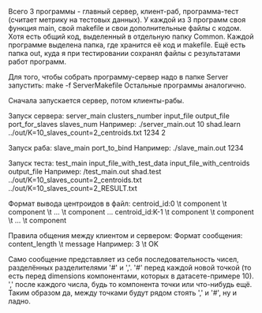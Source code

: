 Всего 3 программы - главный сервер, клиент-раб, программа-тест (считает метрику на тестовых данных).
У каждой из 3 программ своя функция main, свой makefile и свои дополнительные файлы с кодом. Хотя есть общий код, выделенный
в отдельную папку Common.
Каждой программе выделена папка, где хранится её код  и makefile. 
Ещё есть папка out, куда я при тестировании сохранял файлы с результатами работ программ.

Для того, чтобы собрать программу-сервер надо в папке Server запустить:
	make -f ServerMakefile
Остальные программы аналогично.

Сначала запускается сервер, потом клиенты-рабы.

Запуск сервера:
	server_main clusters_number input_file output_file port_for_slaves slaves_num
Например:
	./server_main.out 10 shad.learn ../out/K=10_slaves_count=2_centroids.txt 1234 2

Запуск раба:
	slave_main port_to_bind
Например:
	./slave_main.out 1234

Запуск теста:
	test_main input_file_with_test_data input_file_with_centroids output_file
Например:
	/test_main.out shad.test ../out/K=10_slaves_count=2_centroids.txt ../out/K=10_slaves_count=2_RESULT.txt 



Формат вывода центроидов в файл:
 centroid_id:0 \t component \t component \t ... \t component
...
 centroid_id:K-1 \t component \t component \t ... \t component
 
Правила общения между клиентом и сервером:
Формат сообщения:
	content_length \t message
Например:
	3 \t OK

Само сообщение представляет из себя последовательность чисел, разделённых разделителями '#' и ','.
'#' перед каждой новой точкой (то есть перед dimensions компонентами, которых в датасете-примере 10).
',' после каждого числа, будь то компонента точки или что-нибудь ещё. Таким образом да, между точками будут рядом
стоять ',' и '#', ну и ладно.
